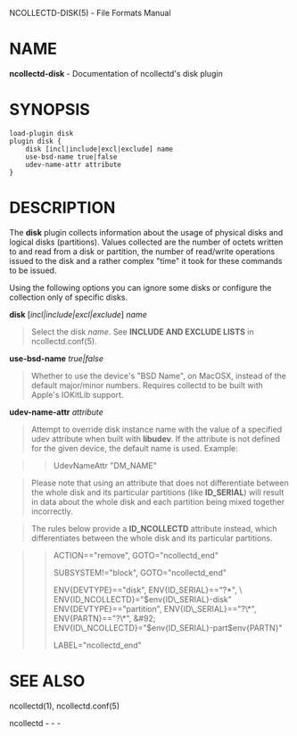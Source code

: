 NCOLLECTD-DISK(5) - File Formats Manual

# NAME

**ncollectd-disk** - Documentation of ncollectd's disk plugin

# SYNOPSIS

	load-plugin disk
	plugin disk {
	    disk [incl|include|excl|exclude] name
	    use-bsd-name true|false
	    udev-name-attr attribute
	}

# DESCRIPTION

The **disk** plugin collects information about the usage of physical
disks and logical disks (partitions).
Values collected are the number of octets written to and read from a disk
or partition, the number of read/write operations issued to the disk and a
rather complex "time" it took for these commands to be issued.

Using the following options you can ignore some disks or configure the
collection only of specific disks.

**disk** \[*incl|include|excl|exclude*] *name*

> Select the disk *name*.
> See **INCLUDE AND EXCLUDE LISTS** in
> ncollectd.conf(5).

**use-bsd-name** *true|false*

> Whether to use the device's "BSD Name", on MacOSX, instead of the
> default major/minor numbers.
> Requires collectd to be built with Apple's IOKitLib support.

**udev-name-attr** *attribute*

> Attempt to override disk instance name with the value of a specified udev
> attribute when built with **libudev**.
> If the attribute is not defined for the given device, the default name is used.
> Example:

> > UdevNameAttr "DM\_NAME"

> Please note that using an attribute that does not differentiate between the
> whole disk and its particular partitions (like **ID\_SERIAL**) will result in
> data about the whole disk and each partition being mixed together incorrectly.

> The rules below provide a **ID\_NCOLLECTD** attribute instead, which
> differentiates between the whole disk and its particular partitions.

> > ACTION=="remove", GOTO="ncollectd\_end"
> > 
> > SUBSYSTEM!="block", GOTO="ncollectd\_end"
> > 
> > ENV{DEVTYPE}=="disk", ENV{ID\_SERIAL}=="?\*", &#92;
> >     ENV{ID\_NCOLLECTD}="$env{ID\_SERIAL}-disk"
> > ENV{DEVTYPE}=="partition", ENV{ID\_SERIAL}=="?\*", ENV{PARTN}=="?\*", &#92;
> >     ENV{ID\_NCOLLECTD}="$env{ID\_SERIAL}-part$env{PARTN}"
> > 
> > LABEL="ncollectd\_end"

# SEE ALSO

ncollectd(1),
ncollectd.conf(5)

ncollectd - - -
